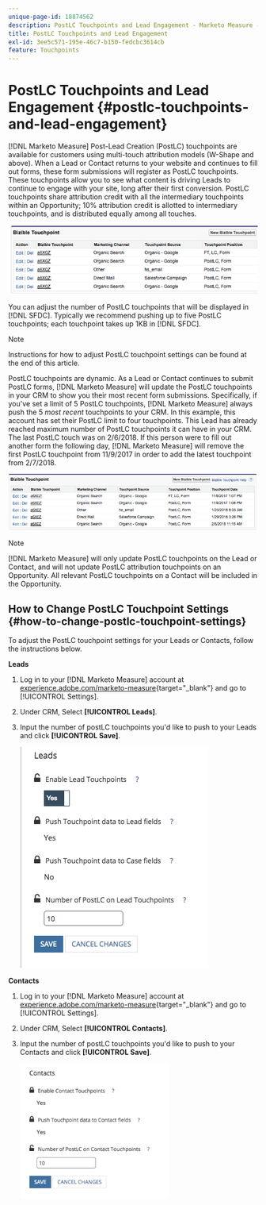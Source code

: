 ```yaml
---
unique-page-id: 18874562
description: PostLC Touchpoints and Lead Engagement - Marketo Measure - Product Documentation
title: PostLC Touchpoints and Lead Engagement
exl-id: 3ee5c571-195e-46c7-b150-fedcbc3614cb
feature: Touchpoints
---
```

# PostLC Touchpoints and Lead Engagement {#postlc-touchpoints-and-lead-engagement}

[!DNL Marketo Measure] Post-Lead Creation (PostLC) touchpoints are available for customers using multi-touch attribution models (W-Shape and above). When a Lead or Contact returns to your website and continues to fill out forms, these form submissions will register as PostLC touchpoints. These touchpoints allow you to see what content is driving Leads to continue to engage with your site, long after their first conversion. PostLC touchpoints share attribution credit with all the intermediary touchpoints within an Opportunity; 10% attribution credit is allotted to intermediary touchpoints, and is distributed equally among all touches.

![](assets/1.png)

You can adjust the number of PostLC touchpoints that will be displayed in [!DNL SFDC]. Typically we recommend pushing up to five PostLC touchpoints; each touchpoint takes up 1KB in [!DNL SFDC].

>[!NOTE]
>
>Instructions for how to adjust PostLC touchpoint settings can be found at the end of this article.

PostLC touchpoints are dynamic. As a Lead or Contact continues to submit PostLC forms, [!DNL Marketo Measure] will update the PostLC touchpoints in your CRM to show you their most recent form submissions. Specifically, if you've set a limit of 5 PostLC touchpoints, [!DNL Marketo Measure] always push the 5 _most recent_ touchpoints to your CRM.  In this example, this account has set their PostLC limit to four touchpoints. This Lead has already reached maximum number of PostLC touchpoints it can have in your CRM. The last PostLC touch was on 2/6/2018. If this person were to fill out another form the following day, [!DNL Marketo Measure] will remove the first PostLC touchpoint from 11/9/2017 in order to add the latest touchpoint from 2/7/2018.

![](assets/2.png)

>[!NOTE]
>
>[!DNL Marketo Measure] will only update PostLC touchpoints on the Lead or Contact, and will not update PostLC attribution touchpoints on an Opportunity. All relevant PostLC touchpoints on a Contact will be included in the Opportunity.

## How to Change PostLC Touchpoint Settings {#how-to-change-postlc-touchpoint-settings}

To adjust the PostLC touchpoint settings for your Leads or Contacts, follow the instructions below.

**Leads**

1. Log in to your [!DNL Marketo Measure] account at [experience.adobe.com/marketo-measure](https://experience.adobe.com/marketo-measure){target="_blank"} and go to [!UICONTROL Settings].

1. Under CRM, Select **[!UICONTROL Leads]**.

1. Input the number of postLC touchpoints you'd like to push to your Leads and click **[!UICONTROL Save]**.

   ![](assets/3.png)

**Contacts**

1. Log in to your [!DNL Marketo Measure] account at [experience.adobe.com/marketo-measure](https://experience.adobe.com/marketo-measure){target="_blank"} and go to [!UICONTROL Settings].

1. Under CRM, Select **[!UICONTROL Contacts]**.

1. Input the number of postLC touchpoints you'd like to push to your Contacts and click **[!UICONTROL Save]**.

   ![](assets/4.png)
